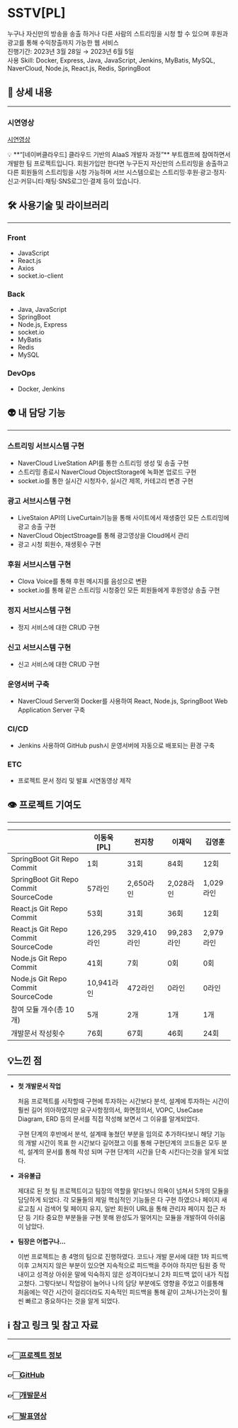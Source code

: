 # SSTV[PL]

누구나 자신만의 방송을 송출 하거나 다른 사람의 스트리밍을 시청 할 수 있으며 후원과 광고를 통해 수익창출까지 가능한 웹 서비스  
진행기간: 2023년 3월 28일 → 2023년 6월 5일  
사용 Skill: Docker, Express, Java, JavaScript, Jenkins, MyBatis, MySQL, NaverCloud, Node.js, React.js, Redis, SpringBoot  

## 📝 상세 내용

---
### 시연영상
[시연영상](https://www.youtube.com/watch?v=ClLhoWd68eo&t=2s)    



<aside>
💡 **“[네이버클라우드] 클라우드 기반의 AIaaS 개발자 과정”** 부트캠프에 참여하면서 개발한 팀 프로젝트입니다. 회원가입만 한다면 누구든지 자신만의 스트리밍을 송출하고 다른 회원들의 스트리밍을 시청 가능하며 서브 시스템으로는 스트리밍·후원·광고·정지·신고·커뮤니티·채팅·SNS로그인·결제 등이 있습니다.

</aside>

## 🛠️  사용기술 및 라이브러리

---

### Front

- JavaScript
- React.js
- Axios
- socket.io-client

### Back

- Java, JavaScript
- SpringBoot
- Node.js, Express
- socket.io
- MyBatis
- Redis
- MySQL

### DevOps

- Docker, Jenkins

## 👽 내 담당 기능

---

### 스트리밍 서브시스템 구현

- NaverCloud LiveStation API를 통한 스트리밍 생성 및 송출 구현
- 스트리밍 종료시 NaverCloud ObjectStorage에 녹화본 업로드 구현
- socket.io를 통한 실시간 시청자수, 실시간 제목, 카테고리 변경 구현

### **광고 서브시스템 구현**

- LiveStaion API의 LiveCurtain기능을 통해 사이트에서 재생중인 모든 스트리밍에 광고 송출 구현
- NaverCloud ObjectStroage를 통해 광고영상을 Cloud에서 관리
- 광고 시청 회원수, 재생횟수 구현

### **후원 서브시스템 구현**

- Clova Voice를 통해 후원 메시지를 음성으로 변환
- socket.io를 통해 같은 스트리밍 시청중인 모든 회원들에게 후원영상 송출 구현

### **정지 서브시스템 구현**

- 정지 서비스에 대한 CRUD 구현

### **신고 서브시스템 구현**

- 신고 서비스에 대한 CRUD 구현

### **운영서버 구축**

- NaverCloud Server와 Docker를 사용하여 React, Node.js, SpringBoot Web Application Server 구축

### **CI/CD**

- Jenkins 사용하여 GitHub push시 운영서버에 자동으로 배포되는 환경 구축

### **ETC**

- 프로젝트 문서 정리 및 발표 시연동영상 제작

## 👁️  프로젝트 기여도

---

|  | 이동욱[PL] | 전지창 | 이재익 | 김영훈 |
| --- | --- | --- | --- | --- |
| SpringBoot Git Repo Commit | 1회 | 31회 | 84회 | 12회 |
| SpringBoot Git Repo Commit SourceCode | 57라인 | 2,650라인 | 2,028라인 | 1,029라인 |
| React.js Git Repo Commit  | 53회 | 31회 | 36회 | 12회 |
| React.js Git Repo Commit SourceCode | 126,295라인 | 329,410라인 | 99,283라인 | 2,979라인 |
| Node.js Git Repo Commit  | 41회 | 7회 | 0회 | 0회 |
| Node.js Git Repo Commit SourceCode | 10,941라인 | 472라인 | 0라인 | 0라인 |
| 참여 모듈 개수(총 10개) | 5개 | 2개 | 1개 | 1개 |
| 개발문서 작성횟수 | 76회 | 67회 | 46회 | 24회 |

## 💡느낀 점

---

- **첫 개발문서 작업**
    
    처음 프로젝트를 시작할때 구현에 투자하는 시간보다 분석, 설계에 투자하는 시간이 훨씬 길어 의아하였지만 요구사항정의서, 화면정의서, VOPC, UseCase Diagram, ERD 등의 문서를 직접 작성해 보면서  그 이유를 알게되었다. 
    
    구현 단계의 후반에서 분석, 설계때 놓쳤던 부분을 임의로 추가하다보니 해당 기능의 개발 시간이 목표 한 시간보다 길어졌고 이를 통해 구현단계의 코드들은 모두 분석, 설계의 문서를 통해 작성 되며 구현 단계의 시간을 단축 시킨다는것을 알게 되었다. 
    
- **과유불급**
    
    제대로 된 첫 팀 프로젝트이고 팀장의 역할을 맡다보니 의욕이 넘쳐서 5개의 모듈을 담당하게 되었다. 각 모듈들의 제일 핵심적인 기능들은 다 구현 하였으나 페이지 새로고침 시 검색어 및 페이지 유지, 일반 회원이 URL을 통해 관리자 페이지 접근 차단 등 기타 중요한 부분들을 구현 못해 완성도가 떨어지는 모듈을 개발하여 아쉬움이 남았다.
    

- **팀장은 어렵구나…**
    
    이번 프로젝트는 총 4명의 팀으로 진행하였다. 코드나 개발 문서에 대한 1차 피드백 이후 고쳐지지 않은 부분이 있으면 지속적으로 피드백을 주어야 하지만 팀원 중 막내이고 성격상 아쉬운 말에 익숙하지 않은 성격이다보니 2차 피드백 없이 내가 직접 고쳤다. 그렇다보니 작업량이 늘어나 나의 담당 부분에도 영향을 주었고 이를통해  처음에는 약간 시간이 걸리더라도 지속적인 피드백을 통해 같이 고쳐나가는것이 훨씬 빠르고 중요하다는 것을 알게 되었다.  
    

## ℹ️  참고 링크 및 참고 자료

---

### **👉🏻[프로젝트 정보](https://ncamp.magicecole.com/Home/Project/d31fc2a2-9ba8-446d-992e-e24ab19a4ba1?page=1&groupId=0)**

### **👉🏻[GitHub](https://github.com/Function3333/SSTV)**

### **👉🏻[개발문서](https://drive.google.com/file/d/16rpcxlEaF1jE1zu4NNm2QKRmzrr3ziXH/view?usp=sharing)**

### **👉🏻[발표영상](https://www.youtube.com/watch?v=1nqyNu48TiA&t=1136s)**

